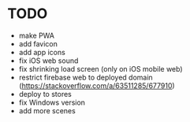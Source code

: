 # TODO

-   make PWA
-   add favicon
-   add app icons
-   fix iOS web sound
-   fix shrinking load screen (only on iOS mobile web)
-   restrict firebase web to deployed domain (https://stackoverflow.com/a/63511285/677910)
-   deploy to stores
-   fix Windows version
-   add more scenes
